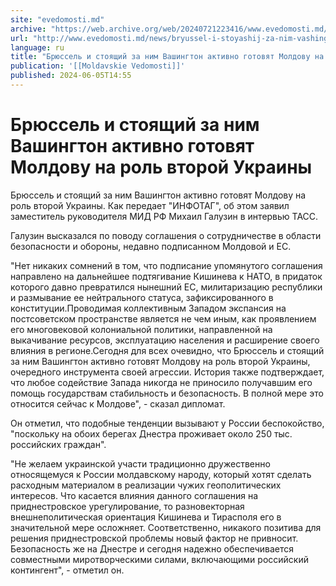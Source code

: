 ```yaml
---
site: "evedomosti.md"
archive: "https://web.archive.org/web/20240721223416/www.evedomosti.md/news/bryussel-i-stoyashij-za-nim-vashington-aktivno-gotovyat-mold"
url: "http://www.evedomosti.md/news/bryussel-i-stoyashij-za-nim-vashington-aktivno-gotovyat-mold"
language: ru
title: "Брюссель и стоящий за ним Вашингтон активно готовят Молдову на роль второй Украины"
publication: '[[Moldavskie Vedomosti]]'
published: 2024-06-05T14:55
---
```


# Брюссель и стоящий за ним Вашингтон активно готовят Молдову на роль второй Украины

Брюссель и стоящий за ним Вашингтон активно готовят Молдову на роль второй Украины. Как передает "ИНФОТАГ", об этом заявил заместитель руководителя МИД РФ Михаил Галузин в интервью ТАСС.

Галузин высказался по поводу соглашения о сотрудничестве в области безопасности и обороны, недавно подписанном Молдовой и ЕС.

"Нет никаких сомнений в том, что подписание упомянутого соглашения направлено на дальнейшее подтягивание Кишинева к НАТО, в придаток которого давно превратился нынешний ЕС, милитаризацию республики и размывание ее нейтрального статуса, зафиксированного в конституции.Проводимая коллективным Западом экспансия на постсоветском пространстве является не чем иным, как проявлением его многовековой колониальной политики, направленной на выкачивание ресурсов, эксплуатацию населения и расширение своего влияния в регионе.Сегодня для всех очевидно, что Брюссель и стоящий за ним Вашингтон активно готовят Молдову на роль второй Украины, очередного инструмента своей агрессии. История также подтверждает, что любое содействие Запада никогда не приносило получавшим его помощь государствам стабильность и безопасность. В полной мере это относится сейчас к Молдове", - сказал дипломат.

Он отметил, что подобные тенденции вызывают у России беспокойство, "поскольку на обоих берегах Днестра проживает около 250 тыс. российских граждан".

"Не желаем украинской участи традиционно дружественно относящемуся к России молдавскому народу, который хотят сделать расходным материалом в реализации чужих геополитических интересов. Что касается влияния данного соглашения на приднестровское урегулирование, то разновекторная внешнеполитическая ориентация Кишинева и Тирасполя его в значительной мере осложняет. Соответственно, никакого позитива для решения приднестровской проблемы новый фактор не привносит. Безопасность же на Днестре и сегодня надежно обеспечивается совместными миротворческими силами, включающими российский контингент", - отметил он.